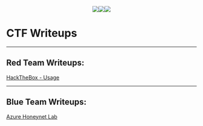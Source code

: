 <p style="text-align: center"><a href = "Projects/index"><img src= "https://img.shields.io/badge/Projects-teal?style=for-the-badge"></a><a href="https://gafabic.github.io"><img src="https://img.shields.io/badge/Home-green?style=for-the-badge"></a><a href = "Writeups/index"><img src = "https://img.shields.io/badge/Writeups-teal?style=for-the-badge"></a></p>

# CTF Writeups
---
## Red Team Writeups:
[HackTheBox - Usage](Usage)

---
## Blue Team Writeups:
[Azure Honeynet Lab](HoneynetWriteup)